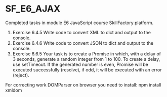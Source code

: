 # SF_E6_AJAX
Completed tasks in module E6 JavaScript course SkillFactory platform.

1. Exercise 6.4.5
Write code to convert XML to dict and output to the console.
2. Exercise 6.4.6
Write code to convert JSON to dict and output to the console.
3. Exercise 6.6.5
Your task is to create a Promise in which, with a delay of 3 seconds, generate a random integer from 1 to 100. To create a delay, use setTimeout. If the generated number is even, Promise will be executed successfully (resolve), if odd, it will be executed with an error (reject).

For correcting work DOMParser on browser you need to install: npm install xmldom
